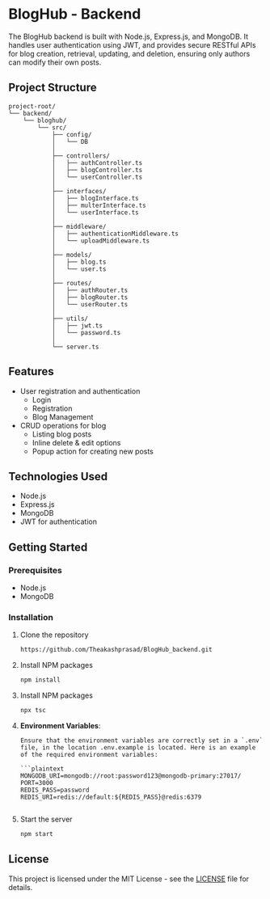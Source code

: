 ﻿# BlogHub - Backend

The BlogHub backend is built with Node.js, Express.js, and MongoDB. It handles user authentication using JWT, and provides secure RESTful APIs for blog creation, retrieval, updating, and deletion, ensuring only authors can modify their own posts.

## Project Structure
```
project-root/
└── backend/
    └── bloghub/
        └── src/
            ├── config/
            │   └── DB
            │
            ├── controllers/
            │   ├── authController.ts
            │   ├── blogController.ts
            │   └── userController.ts
            │
            ├── interfaces/
            │   ├── blogInterface.ts
            │   ├── multerInterface.ts
            │   └── userInterface.ts
            │
            ├── middleware/
            │   ├── authenticationMiddleware.ts
            │   └── uploadMiddleware.ts
            │
            ├── models/
            │   ├── blog.ts
            │   └── user.ts
            │
            ├── routes/
            │   ├── authRouter.ts
            │   ├── blogRouter.ts
            │   └── userRouter.ts
            │
            ├── utils/
            │   ├── jwt.ts
            │   └── password.ts
            │
            └── server.ts
```
## Features

- User registration and authentication
  - Login
  - Registration
  - Blog Management 
- CRUD operations for blog 
  - Listing blog posts
  - Inline delete & edit options
  - Popup action for creating new posts

## Technologies Used

- Node.js
- Express.js
- MongoDB
- JWT for authentication

## Getting Started

### Prerequisites

- Node.js
- MongoDB

### Installation

1. Clone the repository
   ```sh
   https://github.com/Theakashprasad/BlogHub_backend.git
   ```
2. Install NPM packages
   ```sh
   npm install
   ```
2. Install NPM packages
   ```sh
   npx tsc
   ```
4.  **Environment Variables**:

        Ensure that the environment variables are correctly set in a `.env` file, in the location .env.example is located. Here is an example of the required environment variables:

        ```plaintext
        MONGODB_URI=mongodb://root:password123@mongodb-primary:27017/
        PORT=3000
        REDIS_PASS=password
        REDIS_URI=redis://default:${REDIS_PASS}@redis:6379
    ```
4. Start the server
   ```sh
   npm start
   ```

## License

This project is licensed under the MIT License - see the [LICENSE](LICENSE) file for details.
